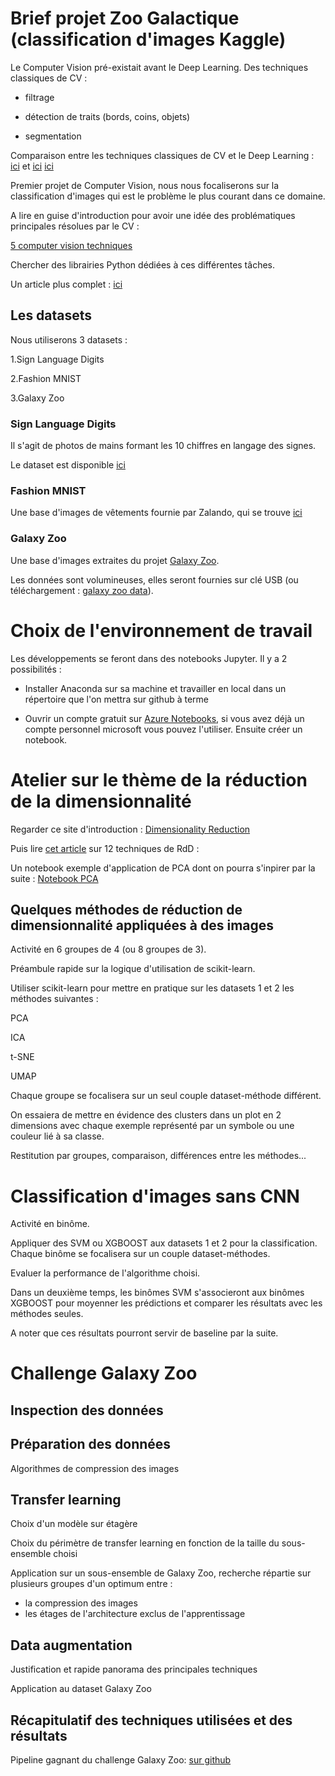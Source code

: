 # Brief projet Zoo Galactique (classification d'images Kaggle)

Le Computer Vision pré-existait avant le Deep Learning.
Des techniques classiques de CV :

* filtrage

* détection de traits (bords, coins, objets)

* segmentation

Comparaison entre les techniques classiques de CV et le Deep Learning :
[ici](https://towardsdatascience.com/deep-learning-vs-classical-machine-learning-9a42c6d48aa) et 
[ici](https://zbigatron.com/has-deep-learning-superseded-traditional-computer-vision-techniques/)
[ici](https://www.cs.swarthmore.edu/~meeden/cs81/f15/papers/Andy.pdf)


Premier projet de Computer Vision, nous nous focaliserons sur la classification d'images qui est le problème le plus courant dans ce domaine.

A lire en guise d'introduction pour avoir une idée des problématiques principales résolues par le CV :

[5 computer vision techniques](https://heartbeat.fritz.ai/the-5-computer-vision-techniques-that-will-change-how-you-see-the-world-1ee19334354b)

Chercher des librairies Python dédiées à ces différentes tâches.

Un article plus complet : [ici](https://medium.com/overture-ai/part-2-overview-of-computer-vision-methods-69c56843c567)


## Les datasets

Nous utiliserons 3 datasets :

1.Sign Language Digits

2.Fashion MNIST

3.Galaxy Zoo

### Sign Language Digits

Il s'agit de photos de mains formant les 10 chiffres en langage des signes.

Le dataset est disponible [ici](https://www.kaggle.com/hamishdickson/preprocessing-images-with-dimensionality-reduction/data)

### Fashion MNIST

Une base d'images de vêtements fournie par Zalando, qui se trouve [ici](https://www.kaggle.com/zalando-research/fashionmnist)

### Galaxy Zoo

Une base d'images extraites du projet [Galaxy Zoo](https://www.zooniverse.org/projects/zookeeper/galaxy-zoo/).

Les données sont volumineuses, elles seront fournies sur clé USB (ou téléchargement :
[galaxy zoo data](https://www.kaggle.com/c/galaxy-zoo-the-galaxy-challenge/data)).


# 

# Choix de l'environnement de travail

Les développements se feront dans des notebooks Jupyter. Il y a 2 possibilités :

- Installer Anaconda sur sa machine et travailler en local dans un répertoire que l'on mettra sur github à terme

- Ouvrir un compte gratuit sur [Azure Notebooks](https://notebooks.azure.com/), si vous avez déjà un compte personnel microsoft vous pouvez l'utiliser. Ensuite créer un notebook.

# Atelier sur le thème de la réduction de la dimensionnalité

Regarder ce site d'introduction : [Dimensionality Reduction](https://idyll.pub/post/dimensionality-reduction-293e465c2a3443e8941b016d/)

Puis lire [cet article](https://www.analyticsvidhya.com/blog/2018/08/dimensionality-reduction-techniques-python/)
 sur 12 techniques de RdD :

Un notebook exemple d'application de PCA dont on pourra s'inpirer par la suite : [Notebook PCA](https://www.kaggle.com/hamishdickson/preprocessing-images-with-dimensionality-reduction)

## Quelques méthodes de réduction de dimensionnalité appliquées à des images

Activité en 6 groupes de 4 (ou 8 groupes de 3).

Préambule rapide sur la logique d'utilisation de scikit-learn.

Utiliser scikit-learn pour mettre en pratique sur les datasets 1 et 2 les méthodes suivantes :

PCA

ICA

t-SNE

UMAP

Chaque groupe se focalisera sur un seul couple dataset-méthode différent.

On essaiera de mettre en évidence des clusters dans un plot en 2 dimensions avec chaque exemple représenté par un symbole ou une couleur lié à sa classe.

Restitution par groupes, comparaison, différences entre les méthodes...

# Classification d'images sans CNN

Activité en binôme.

Appliquer des SVM ou XGBOOST aux datasets 1 et 2 pour la classification. Chaque binôme se focalisera sur un couple dataset-méthodes.

Evaluer la performance de l'algorithme choisi.

Dans un deuxième temps, les binômes SVM s'associeront aux binômes XGBOOST pour moyenner les prédictions et comparer les résultats avec les méthodes seules.

A noter que ces résultats pourront servir de baseline par la suite.


# Challenge Galaxy Zoo

## Inspection des données


## Préparation des données

Algorithmes de compression des images

## Transfer learning

Choix d'un modèle sur étagère

Choix du périmètre de transfer learning en fonction de la taille du sous-ensemble choisi

Application sur un sous-ensemble de Galaxy Zoo, recherche répartie sur plusieurs groupes d'un optimum entre :

* la compression des images
* les étages de l'architecture exclus de l'apprentissage

## Data augmentation

Justification et rapide panorama des principales techniques

Application au dataset Galaxy Zoo


## Récapitulatif des techniques utilisées et des résultats

Pipeline gagnant du challenge Galaxy Zoo: [sur github](https://github.com/benanne/kaggle-galaxies/blob/master/doc/documentation.pdf)
